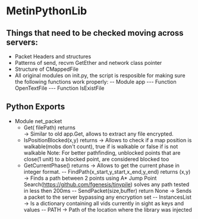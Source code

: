 # MetinPythonLib

## Things that need to be checked moving across servers:

- Packet Headers and structures
- Patterns of send, recvm GetEther and network class pointer
- Structure of CMappedFile
- All original modules on init.py, the script is resposible for making sure the following functions work properly:
-- Module app
--- Function OpenTextFile
--- Function IsExistFile


## Python Exports
- Module net_packet
  - Get(<string> filePath) returns <bytearray><br>
    -> Similar to old app.Get, allows to extract any file encrypted.
  - IsPositionBlocked(<int>x,<int>y) returns <boolean>
    -> Allows to check if a map position is walkable(mobs don't count), true if is walkable or false if is not walkable
    Note: For better pathfinding, unblocked points that are close(1 unit) to a blocked point, are considered blocked too
   - GetCurrentPhase() returns <int>
  -> Allows to get the current phase in integer format.
-- FindPath(<int>x_start,<int>y_start,<int>x_end,<int>y_end) returns <tuple>(x,y)
  -> Finds a path between 2 points using A* Jump Point Search(https://github.com/fgenesis/tinypile) solves any path tested in less then 200ms
-- SendPacket(<int>size,<bytearray>buffer) return None
  -> Sends a packet to the server bypassing any encryption set
-- <dict>InstancesList
  -> Is a dictionary containing all vids currently in sight as keys and values
-- <string>PATH
  -> Path of the location where the library was injected



